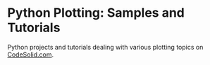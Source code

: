 # Python Plotting:  Samples and Tutorials

Python projects and tutorials dealing with various plotting topics on [CodeSolid.com](https://codesolid.com).

